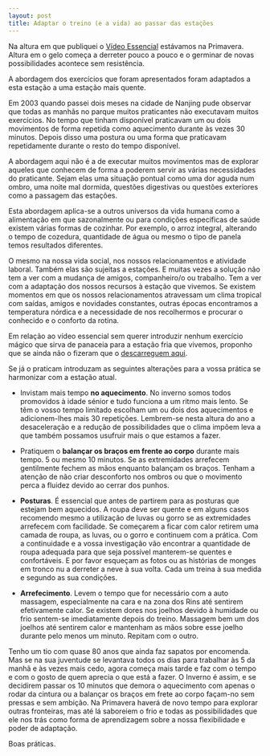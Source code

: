 ```yaml
---
layout: post
title: Adaptar o treino (e a vida) ao passar das estações 
---
```

Na altura em que publiquei o [Vídeo Essencial](http://devagar.org/video.html)	 estávamos na Primavera. Altura em o gelo começa a derreter pouco a pouco e o germinar de novas possibilidades acontece sem resistência.

A abordagem dos exercícios que foram apresentados foram adaptados a esta estação a uma estação mais quente. 

Em 2003 quando passei dois meses na cidade de Nanjing pude observar que todas as manhãs no parque muitos praticantes não executavam muitos exercícios. No tempo que tinham disponível praticavam um ou dois movimentos de forma repetida como aquecimento durante às vezes 30 minutos. Depois disso uma postura ou uma forma que praticavam repetidamente durante o resto do tempo disponível. 

A abordagem aqui não é a de executar muitos movimentos mas de explorar aqueles que conhecem de forma a poderem servir as várias necessidades do praticante. Sejam elas uma situação pontual como uma dor aguda num ombro, uma noite mal dormida, questões digestivas ou questões exteriores como a passagem das estações.

Esta abordagem aplica-se a outros universos da vida humana como a alimentação em que sazonalmente ou para condições específicas de saúde existem várias formas de cozinhar. Por exemplo, o arroz integral, alterando o tempo de cozedura, quantidade de água ou mesmo o tipo de panela temos resultados diferentes. 

O mesmo na nossa vida social, nos nossos relacionamentos e atividade laboral. Também elas são sujeitas a estações. E muitas vezes a solução não tem a ver com a mudança de amigos, companheiro/o ou trabalho. Tem a ver com a adaptação dos nossos recursos à estação que vivemos. Se existem momentos em que os nossos relacionamentos atravessam um clima tropical com saídas, amigos e novidades constantes, outras épocas encontramos a temperatura nórdica e a necessidade de nos recolhermos e procurar o conhecido e o conforto da rotina. 

Em relação ao vídeo essencial sem querer introduzir nenhum exercício mágico que sirva de panaceia para a estação fria que vivemos, proponho que se ainda não o fizeram que o [descarreguem aqui](http://vessencial.s3.amazonaws.com/videoessencial1.mov). 

Se já o praticam introduzam as seguintes alterações para a vossa prática se harmonizar com a estação atual.

+ Invistam mais tempo **no aquecimento**. No inverno somos todos promovidos à idade sénior e tudo funciona a um ritmo mais lento. Se têm o vosso tempo limitado escolham um ou dois dos aquecimentos e adicionem-lhes mais 30 repetições. Lembrem-se nesta altura do ano a desaceleração e a redução de possibilidades que o clima impõem leva a que também possamos usufruir mais o que estamos a fazer. 

+ Pratiquem o **balançar os braços em frente ao corpo** durante mais tempo. 5 ou mesmo 10 minutos. Se as extremidades arrefecem gentilmente fechem as mãos enquanto balançam os braços. Tenham a atenção de não criar desconforto nos ombros ou que o movimento perca a fluidez devido ao cerrar dos punhos. 

+ **Posturas**. É essencial que antes de partirem para as posturas que estejam bem aquecidos. A roupa deve ser quente e em alguns casos recomendo mesmo a utilização de luvas ou gorro se as extremidades arrefecem com facilidade. Se começarem a ficar com calor retirem uma camada de roupa, as luvas, ou o gorro e continuem com a prática. Com a continuidade e a vossa investigação vão encontrar a quantidade de roupa adequada para que seja possível manterem-se quentes e confortáveis. E por favor esqueçam as fotos ou as histórias de monges em tronco nu a derreter a neve à sua volta. Cada um treina à sua medida e segundo as sua condições. 

+ **Arrefecimento**. Levem o tempo que for necessário com a auto massagem, especialmente na cara e na zona dos Rins até sentirem efetivamente calor. Se existem dores nos joelhos devido à humidade ou frio sentem-se imediatamente depois do treino. Massagem bem um dos joelhos até sentirem calor e mantenham as mãos sobre esse joelho durante pelo menos um minuto. Repitam com o outro. 

Tenho um tio com quase 80 anos que ainda faz sapatos por encomenda. Mas se na sua juventude se levantava todos os dias para trabalhar às 5 da manhã e às vezes mais cedo, agora  começa mais tarde e faz com o tempo e com o gosto de quem aprecia o que está a fazer. O Inverno é assim, e se decidirem passar os 10 minutos que demora o aquecimento com apenas o rodar da cintura ou a balançar os braços em frete ao corpo façam-no sem pressas e sem ambição. Na Primavera haverá de novo tempo para explorar outras fronteiras, mas até lá saboreiem o frio e todas as possibilidades que ele nos trás como forma de aprendizagem sobre a nossa flexibilidade e poder de adaptação.

Boas práticas. 





